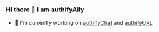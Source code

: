 ### Hi there 👋 I am authifyAlly



- 🔭 I’m currently working on [authifyChat](https://chat.authifyweb.com) and [authifyURL](https://url.authifyweb.com/)


<!--
**authifyAlly/authifyAlly** is a ✨ _special_ ✨ repository because its `README.md` (this file) appears on your GitHub profile.




Here are some ideas to get you started:


- 🌱 I’m currently learning ...
- 👯 I’m looking to collaborate on ...
- 🤔 I’m looking for help with ...
- 💬 Ask me about ...
- 📫 How to reach me: ...
- 😄 Pronouns: ...
- ⚡ Fun fact: ...
-->
